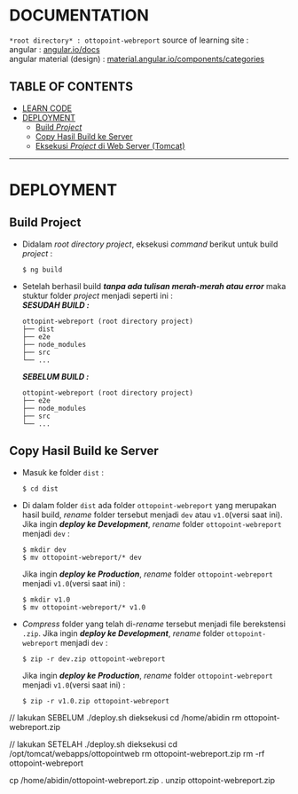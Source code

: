 # DOCUMENTATION
`*root directory* : ottopoint-webreport`
source of learning site :<br>
angular : [angular.io/docs](https://angular.io/docs)<br>
angular material (design) : [material.angular.io/components/categories](https://material.angular.io/components/categories)

**TABLE OF CONTENTS**
---
- [LEARN CODE](#learn-code) 
- [DEPLOYMENT](#deployment)
    - [Build *Project*](#build-project)
    - [Copy Hasil Build ke Server](#copy-hasil-build-ke-server)
    - [Eksekusi *Project* di Web Server (Tomcat)](#masukan-hasil-copy-ke-web-server-tomcat)
---
# DEPLOYMENT
## Build Project
- Didalam *root directory project*, eksekusi *command* berikut untuk build *project* :
    ```shell
    $ ng build
    ```
- Setelah berhasil build ***tanpa ada tulisan merah-merah atau error*** maka stuktur folder *project* menjadi seperti ini :<br>
    ***SESUDAH BUILD :***
    ```shell
    ottopint-webreport (root directory project)
    ├── dist
    ├── e2e
    ├── node_modules
    ├── src
    └── ...
    ```
    ***SEBELUM BUILD :***
    ```shell
    ottopint-webreport (root directory project)
    ├── e2e
    ├── node_modules
    ├── src
    └── ...
    ```
## Copy Hasil Build ke Server
- Masuk ke folder `dist` :
    ```shell
    $ cd dist
    ```
- Di dalam folder `dist` ada folder `ottopoint-webreport` yang merupakan hasil build, *rename* folder tersebut menjadi `dev` atau `v1.0`(versi saat ini).<br>
    Jika ingin ***deploy ke Development***, *rename* folder `ottopoint-webreport` menjadi `dev` :
    ```shell
    $ mkdir dev
    $ mv ottopoint-webreport/* dev
    ```
    Jika ingin ***deploy ke Production***, *rename* folder `ottopoint-webreport` menjadi `v1.0`(versi saat ini) :
    ```shell
    $ mkdir v1.0
    $ mv ottopoint-webreport/* v1.0
    ```
- *Compress* folder yang telah di-*rename* tersebut menjadi file berekstensi `.zip`.
    Jika ingin ***deploy ke Development***, *rename* folder `ottopoint-webreport` menjadi `dev` :
    ```shell
    $ zip -r dev.zip ottopoint-webreport
    ```
    Jika ingin ***deploy ke Production***, *rename* folder `ottopoint-webreport` menjadi `v1.0`(versi saat ini) :
    ```shell
    $ zip -r v1.0.zip ottopoint-webreport
    ```

// lakukan SEBELUM ./deploy.sh dieksekusi
cd /home/abidin
rm ottopoint-webreport.zip

// lakukan SETELAH ./deploy.sh dieksekusi
cd /opt/tomcat/webapps/ottopointweb
rm ottopoint-webreport.zip
rm -rf ottopoint-webreport

cp /home/abidin/ottopoint-webreport.zip .
unzip ottopoint-webreport.zip
